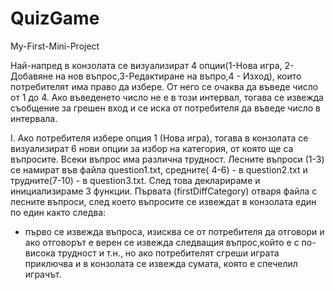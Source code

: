 # QuizGame
My-First-Mini-Project

Най-напред в конзолата се визуализират 4 опции(1-Нова игра, 2-Добавяне на нов въпрос,3-Редактиране на въпро,4 - Изход), които потребителят има право да избере. От него се очаква да въведе число от 1 до 4. Ако въведенето число не е в този интервал, тогава се извежда съобщение за грешен вход и се иска от потребителя да въведе число в интервала.

I. Ако потребителя избере опция 1 (Нова игра), тогава в конзолата се визуализират 6 нови опции за избор на категория, от която ще са въпросите. Всеки въпрос има различна трудност.
Лесните въпроси (1-3) се намират във файла question1.txt, средните( 4-6) - в question2.txt и трудните(7-10) - в question3.txt.
  След това декларираме и инициализираме 3 функции. Първата (firstDiffCategory) отваря файла с лесните въпроси, след което въпросите се извеждат в конзолата един по един както следва:
   - първо се извежда въпроса, изисква се от потребителя да отговори и ако отговорът е верен се извежда следващия въпрос,който е с по-висока трудност и т.н., но ако потребителят сгреши играта приключва и в конзолата се извежда сумата, която е спечелил играчът.
   
